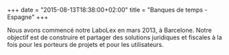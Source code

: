 +++
date = "2015-08-13T18:38:00+02:00"
title = "Banques de temps - Espagne"
+++

Nous avons commencé notre LaboLex en mars 2013, à Barcelone. Notre objectif est
de construire et partager des solutions juridiques et fiscales à la fois pour
les porteurs de projets et pour les utilisateurs.
